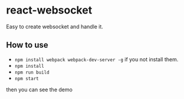 # react-websocket
Easy to create websocket and handle it.

## How to use
- `npm install webpack webpack-dev-server -g` if you not install them.
- `npm install`
- `npm run build`
- `npm start`

then you can see the demo
